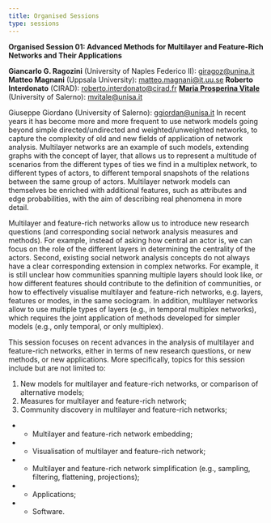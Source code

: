 ```yaml
---
title: Organised Sessions
type: sessions
---
```


**Organised Session 01: Advanced Methods for Multilayer and Feature-Rich Networks and Their Applications**

**Giancarlo G. Ragozini** (University of Naples Federico II): giragoz@unina.it
**Matteo Magnani** (Uppsala University): matteo.magnani@it.uu.se 
**Roberto Interdonato** (CIRAD): roberto.interdonato@cirad.fr 
<a href="mailto:mvitale@unisa.it">**Maria Prosperina Vitale**</a> (University of Salerno): mvitale@unisa.it 

Giuseppe Giordano (University of Salerno): ggiordan@unisa.it 
In recent years it has become more and more frequent to use network models going beyond simple directed/undirected and weighted/unweighted networks, to capture the complexity of old and new fields of application of network analysis. Multilayer networks are an example of such models, extending graphs with the concept of layer, that allows us to represent a multitude of scenarios from the different types of ties we find in a multiplex network, to different types of actors, to different temporal snapshots of the relations between the same group of actors. Multilayer network models can themselves be enriched with additional features, such as attributes and edge probabilities, with the aim of describing real phenomena in more detail.

Multilayer and feature-rich networks allow us to introduce new research questions (and corresponding social network analysis measures and methods). For example, instead of asking how central an actor is, we can focus on the role of the different layers in determining the centrality of the actors. Second, existing social network analysis concepts do not always have a clear corresponding extension in complex networks. For example, it is still unclear how communities spanning multiple layers should look like, or how different features should contribute to the definition of communities, or how to effectively visualise multilayer and feature-rich networks, e.g. layers, features or modes, in the same sociogram. In addition, multilayer networks allow to use multiple types of layers (e.g., in temporal multiplex networks), which requires the joint application of methods developed for simpler models (e.g., only temporal, or only multiplex). 

This session focuses on recent advances in the analysis of multilayer and feature-rich networks, either in terms of new research questions, or new methods, or new applications. More specifically, topics for this session include but are not limited to:
1. New models for multilayer and feature-rich networks, or comparison of alternative models; 
2. Measures for multilayer and feature-rich network; 
3. Community discovery in multilayer and feature-rich networks; 
- - Multilayer and feature-rich network embedding; 
- - Visualisation of multilayer and feature-rich network; 
- - Multilayer and feature-rich network simplification (e.g., sampling, filtering, flattening, projections); 
- - Applications; 
- - Software. 
